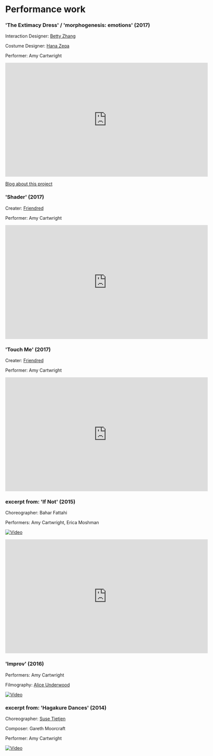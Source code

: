 

# Performance work

### 'The Extimacy Dress' / 'morphogenesis: emotions' (2017)

Interaction Designer: [Betty Zhang](https://www.bettyzhangart.com/)

Costume Designer: [Hana Zeqa](http://hanazeqa.com/)

Performer: Amy Cartwright


<iframe src="https://player.vimeo.com/video/243817462" width="640" height="360" frameborder="0" webkitallowfullscreen mozallowfullscreen allowfullscreen></iframe>


[Blog about this project](https://medium.com/@Betzilla_/the-extimacy-dress-25bdb82d742b)



### 'Shader' (2017)

Creater: [Friendred](http://friendred.me/)

Performer: Amy Cartwright



<iframe src="https://player.vimeo.com/video/213000785" width="640" height="360" frameborder="0" webkitallowfullscreen mozallowfullscreen allowfullscreen></iframe>



### 'Touch Me' (2017)

Creater: [Friendred](http://friendred.me/)

Performer: Amy Cartwright

<iframe src="https://player.vimeo.com/video/210766985" width="640" height="360" frameborder="0" webkitallowfullscreen mozallowfullscreen allowfullscreen></iframe>



### excerpt from: 'If Not' (2015)

Choreographer: Bahar Fattahi

Performers: Amy Cartwright, Erica Moshman

[![Video](http://img.youtube.com/vi/FgLCWZXyjII/0.jpg)](http://www.youtube.com/watch?v=https://youtu.be/FgLCWZXyjII)

<iframe width="640" height="360" src="https://www.youtube.com/embed/FgLCWZXyjII" frameborder="0" allow="autoplay; encrypted-media" allowfullscreen></iframe>



### 'Improv' (2016)

Performers: Amy Cartwright

Filmography: [Alice Underwood](https://vimeo.com/aliceu)

[![Video](http://img.youtube.com/vi/0E7rfZqzSkA/0.jpg)](http://www.youtube.com/watch?v=0E7rfZqzSkA)



### excerpt from: 'Hagakure Dances' (2014)

Choreographer: [Suse Tietjen](https://susetietjen.wordpress.com/)

Composer: Gareth Moorcraft

Performer: Amy Cartwright

[![Video](http://img.youtube.com/vi/BKkLw4_q_vs/0.jpg)](http://www.youtube.com/watch?BKkLw4_q_vs)







